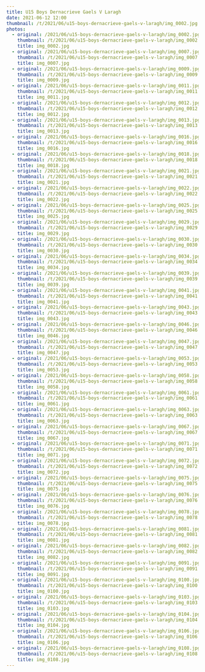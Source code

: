 ```yaml
---
title: U15 Boys Dernacrieve Gaels V Laragh
date: 2021-06-12 12:00
thumbnail: /t/2021/06/u15-boys-dernacrieve-gaels-v-laragh/img_0002.jpg
photos:
  - original: /2021/06/u15-boys-dernacrieve-gaels-v-laragh/img_0002.jpg
    thumbnail: /t/2021/06/u15-boys-dernacrieve-gaels-v-laragh/img_0002.jpg
    title: img_0002.jpg
  - original: /2021/06/u15-boys-dernacrieve-gaels-v-laragh/img_0007.jpg
    thumbnail: /t/2021/06/u15-boys-dernacrieve-gaels-v-laragh/img_0007.jpg
    title: img_0007.jpg
  - original: /2021/06/u15-boys-dernacrieve-gaels-v-laragh/img_0009.jpg
    thumbnail: /t/2021/06/u15-boys-dernacrieve-gaels-v-laragh/img_0009.jpg
    title: img_0009.jpg
  - original: /2021/06/u15-boys-dernacrieve-gaels-v-laragh/img_0011.jpg
    thumbnail: /t/2021/06/u15-boys-dernacrieve-gaels-v-laragh/img_0011.jpg
    title: img_0011.jpg
  - original: /2021/06/u15-boys-dernacrieve-gaels-v-laragh/img_0012.jpg
    thumbnail: /t/2021/06/u15-boys-dernacrieve-gaels-v-laragh/img_0012.jpg
    title: img_0012.jpg
  - original: /2021/06/u15-boys-dernacrieve-gaels-v-laragh/img_0013.jpg
    thumbnail: /t/2021/06/u15-boys-dernacrieve-gaels-v-laragh/img_0013.jpg
    title: img_0013.jpg
  - original: /2021/06/u15-boys-dernacrieve-gaels-v-laragh/img_0016.jpg
    thumbnail: /t/2021/06/u15-boys-dernacrieve-gaels-v-laragh/img_0016.jpg
    title: img_0016.jpg
  - original: /2021/06/u15-boys-dernacrieve-gaels-v-laragh/img_0018.jpg
    thumbnail: /t/2021/06/u15-boys-dernacrieve-gaels-v-laragh/img_0018.jpg
    title: img_0018.jpg
  - original: /2021/06/u15-boys-dernacrieve-gaels-v-laragh/img_0021.jpg
    thumbnail: /t/2021/06/u15-boys-dernacrieve-gaels-v-laragh/img_0021.jpg
    title: img_0021.jpg
  - original: /2021/06/u15-boys-dernacrieve-gaels-v-laragh/img_0022.jpg
    thumbnail: /t/2021/06/u15-boys-dernacrieve-gaels-v-laragh/img_0022.jpg
    title: img_0022.jpg
  - original: /2021/06/u15-boys-dernacrieve-gaels-v-laragh/img_0025.jpg
    thumbnail: /t/2021/06/u15-boys-dernacrieve-gaels-v-laragh/img_0025.jpg
    title: img_0025.jpg
  - original: /2021/06/u15-boys-dernacrieve-gaels-v-laragh/img_0029.jpg
    thumbnail: /t/2021/06/u15-boys-dernacrieve-gaels-v-laragh/img_0029.jpg
    title: img_0029.jpg
  - original: /2021/06/u15-boys-dernacrieve-gaels-v-laragh/img_0030.jpg
    thumbnail: /t/2021/06/u15-boys-dernacrieve-gaels-v-laragh/img_0030.jpg
    title: img_0030.jpg
  - original: /2021/06/u15-boys-dernacrieve-gaels-v-laragh/img_0034.jpg
    thumbnail: /t/2021/06/u15-boys-dernacrieve-gaels-v-laragh/img_0034.jpg
    title: img_0034.jpg
  - original: /2021/06/u15-boys-dernacrieve-gaels-v-laragh/img_0039.jpg
    thumbnail: /t/2021/06/u15-boys-dernacrieve-gaels-v-laragh/img_0039.jpg
    title: img_0039.jpg
  - original: /2021/06/u15-boys-dernacrieve-gaels-v-laragh/img_0041.jpg
    thumbnail: /t/2021/06/u15-boys-dernacrieve-gaels-v-laragh/img_0041.jpg
    title: img_0041.jpg
  - original: /2021/06/u15-boys-dernacrieve-gaels-v-laragh/img_0043.jpg
    thumbnail: /t/2021/06/u15-boys-dernacrieve-gaels-v-laragh/img_0043.jpg
    title: img_0043.jpg
  - original: /2021/06/u15-boys-dernacrieve-gaels-v-laragh/img_0046.jpg
    thumbnail: /t/2021/06/u15-boys-dernacrieve-gaels-v-laragh/img_0046.jpg
    title: img_0046.jpg
  - original: /2021/06/u15-boys-dernacrieve-gaels-v-laragh/img_0047.jpg
    thumbnail: /t/2021/06/u15-boys-dernacrieve-gaels-v-laragh/img_0047.jpg
    title: img_0047.jpg
  - original: /2021/06/u15-boys-dernacrieve-gaels-v-laragh/img_0053.jpg
    thumbnail: /t/2021/06/u15-boys-dernacrieve-gaels-v-laragh/img_0053.jpg
    title: img_0053.jpg
  - original: /2021/06/u15-boys-dernacrieve-gaels-v-laragh/img_0058.jpg
    thumbnail: /t/2021/06/u15-boys-dernacrieve-gaels-v-laragh/img_0058.jpg
    title: img_0058.jpg
  - original: /2021/06/u15-boys-dernacrieve-gaels-v-laragh/img_0061.jpg
    thumbnail: /t/2021/06/u15-boys-dernacrieve-gaels-v-laragh/img_0061.jpg
    title: img_0061.jpg
  - original: /2021/06/u15-boys-dernacrieve-gaels-v-laragh/img_0063.jpg
    thumbnail: /t/2021/06/u15-boys-dernacrieve-gaels-v-laragh/img_0063.jpg
    title: img_0063.jpg
  - original: /2021/06/u15-boys-dernacrieve-gaels-v-laragh/img_0067.jpg
    thumbnail: /t/2021/06/u15-boys-dernacrieve-gaels-v-laragh/img_0067.jpg
    title: img_0067.jpg
  - original: /2021/06/u15-boys-dernacrieve-gaels-v-laragh/img_0071.jpg
    thumbnail: /t/2021/06/u15-boys-dernacrieve-gaels-v-laragh/img_0071.jpg
    title: img_0071.jpg
  - original: /2021/06/u15-boys-dernacrieve-gaels-v-laragh/img_0072.jpg
    thumbnail: /t/2021/06/u15-boys-dernacrieve-gaels-v-laragh/img_0072.jpg
    title: img_0072.jpg
  - original: /2021/06/u15-boys-dernacrieve-gaels-v-laragh/img_0075.jpg
    thumbnail: /t/2021/06/u15-boys-dernacrieve-gaels-v-laragh/img_0075.jpg
    title: img_0075.jpg
  - original: /2021/06/u15-boys-dernacrieve-gaels-v-laragh/img_0076.jpg
    thumbnail: /t/2021/06/u15-boys-dernacrieve-gaels-v-laragh/img_0076.jpg
    title: img_0076.jpg
  - original: /2021/06/u15-boys-dernacrieve-gaels-v-laragh/img_0078.jpg
    thumbnail: /t/2021/06/u15-boys-dernacrieve-gaels-v-laragh/img_0078.jpg
    title: img_0078.jpg
  - original: /2021/06/u15-boys-dernacrieve-gaels-v-laragh/img_0081.jpg
    thumbnail: /t/2021/06/u15-boys-dernacrieve-gaels-v-laragh/img_0081.jpg
    title: img_0081.jpg
  - original: /2021/06/u15-boys-dernacrieve-gaels-v-laragh/img_0082.jpg
    thumbnail: /t/2021/06/u15-boys-dernacrieve-gaels-v-laragh/img_0082.jpg
    title: img_0082.jpg
  - original: /2021/06/u15-boys-dernacrieve-gaels-v-laragh/img_0091.jpg
    thumbnail: /t/2021/06/u15-boys-dernacrieve-gaels-v-laragh/img_0091.jpg
    title: img_0091.jpg
  - original: /2021/06/u15-boys-dernacrieve-gaels-v-laragh/img_0100.jpg
    thumbnail: /t/2021/06/u15-boys-dernacrieve-gaels-v-laragh/img_0100.jpg
    title: img_0100.jpg
  - original: /2021/06/u15-boys-dernacrieve-gaels-v-laragh/img_0103.jpg
    thumbnail: /t/2021/06/u15-boys-dernacrieve-gaels-v-laragh/img_0103.jpg
    title: img_0103.jpg
  - original: /2021/06/u15-boys-dernacrieve-gaels-v-laragh/img_0104.jpg
    thumbnail: /t/2021/06/u15-boys-dernacrieve-gaels-v-laragh/img_0104.jpg
    title: img_0104.jpg
  - original: /2021/06/u15-boys-dernacrieve-gaels-v-laragh/img_0106.jpg
    thumbnail: /t/2021/06/u15-boys-dernacrieve-gaels-v-laragh/img_0106.jpg
    title: img_0106.jpg
  - original: /2021/06/u15-boys-dernacrieve-gaels-v-laragh/img_0108.jpg
    thumbnail: /t/2021/06/u15-boys-dernacrieve-gaels-v-laragh/img_0108.jpg
    title: img_0108.jpg
---
```

